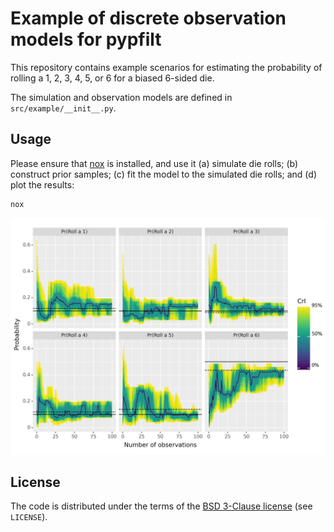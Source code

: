 # Example of discrete observation models for pypfilt

This repository contains example scenarios for estimating the probability of rolling a 1, 2, 3, 4, 5, or 6 for a biased 6-sided die.

The simulation and observation models are defined in `src/example/__init__.py`.

## Usage

Please ensure that [nox](https://nox.thea.codes/en/stable/) is installed, and use it (a) simulate die rolls; (b) construct prior samples; (c) fit the model to the simulated die rolls; and (d) plot the results:

```sh
nox
```

![The example results.](./example.png)

## License

The code is distributed under the terms of the [BSD 3-Clause license](https://opensource.org/licenses/BSD-3-Clause) (see `LICENSE`).
